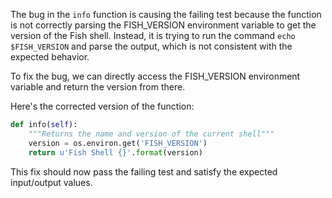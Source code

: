 The bug in the `info` function is causing the failing test because the function is not correctly parsing the FISH_VERSION environment variable to get the version of the Fish shell. Instead, it is trying to run the command `echo $FISH_VERSION` and parse the output, which is not consistent with the expected behavior.

To fix the bug, we can directly access the FISH_VERSION environment variable and return the version from there.

Here's the corrected version of the function:

```python
def info(self):
    """Returns the name and version of the current shell"""
    version = os.environ.get('FISH_VERSION')
    return u'Fish Shell {}'.format(version)
```

This fix should now pass the failing test and satisfy the expected input/output values.